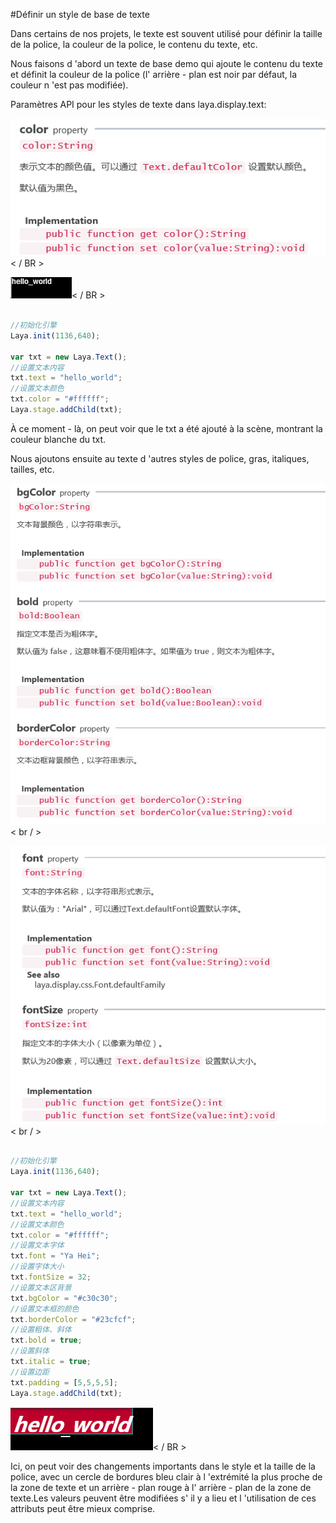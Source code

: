 #Définir un style de base de texte

Dans certains de nos projets, le texte est souvent utilisé pour définir la taille de la police, la couleur de la police, le contenu du texte, etc.

Nous faisons d 'abord un texte de base demo qui ajoute le contenu du texte et définit la couleur de la police (l' arrière - plan est noir par défaut, la couleur n 'est pas modifiée).

Paramètres API pour les styles de texte dans laya.display.text:

![1](img/1.png)< / BR >

![2](img/2.png)< / BR >


```typescript

//初始化引擎
Laya.init(1136,640);

var txt = new Laya.Text();
//设置文本内容
txt.text = "hello_world";
//设置文本颜色
txt.color = "#ffffff";
Laya.stage.addChild(txt);
```


À ce moment - là, on peut voir que le txt a été ajouté à la scène, montrant la couleur blanche du txt.

Nous ajoutons ensuite au texte d 'autres styles de police, gras, italiques, tailles, etc.

![3](img/3.png)< br / >

![4](img/4.png)< br / >


```typescript

//初始化引擎
Laya.init(1136,640);

var txt = new Laya.Text();
//设置文本内容
txt.text = "hello_world";
//设置文本颜色
txt.color = "#ffffff";
//设置文本字体
txt.font = "Ya Hei";
//设置字体大小
txt.fontSize = 32;
//设置文本区背景
txt.bgColor = "#c30c30";
//设置文本框的颜色
txt.borderColor = "#23cfcf";
//设置粗体、斜体
txt.bold = true;
//设置斜体
txt.italic = true;
//设置边距
txt.padding = [5,5,5,5];  
Laya.stage.addChild(txt);
```


![5](img/5.png)< / BR >

Ici, on peut voir des changements importants dans le style et la taille de la police, avec un cercle de bordures bleu clair à l 'extrémité la plus proche de la zone de texte et un arrière - plan rouge à l' arrière - plan de la zone de texte.Les valeurs peuvent être modifiées s' il y a lieu et l 'utilisation de ces attributs peut être mieux comprise.